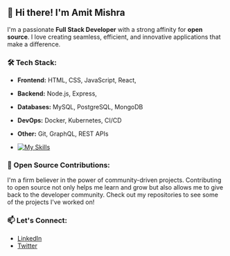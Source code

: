 ## 👋 Hi there! I'm Amit Mishra

I'm a passionate **Full Stack Developer** with a strong affinity for **open source**. I love creating seamless, efficient, and innovative applications that make a difference.

### 🛠️ Tech Stack:
- **Frontend:** HTML, CSS, JavaScript, React, 
- **Backend:** Node.js, Express,
- **Databases:** MySQL, PostgreSQL, MongoDB
- **DevOps:** Docker, Kubernetes, CI/CD
- **Other:** Git, GraphQL, REST APIs

- [![My Skills](https://skillicons.dev/icons?i=js,html,css,react,node,express,postgres,mongo,docker,kubernetes,git,graphql)](https://skillicons.dev)

### 🌟 Open Source Contributions:
I'm a firm believer in the power of community-driven projects. Contributing to open source not only helps me learn and grow but also allows me to give back to the developer community. Check out my repositories to see some of the projects I've worked on!

### 📫 Let's Connect:
- [LinkedIn](https://www.linkedin.com/in/amit-mishra512/)
- [Twitter](https://x.com/amitmishra2510/)


